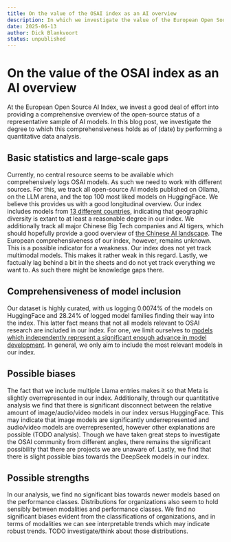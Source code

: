 ```yaml
---
title: On the value of the OSAI index as an AI overview
description: In which we investigate the value of the European Open Source AI index as an overview of the open-source AI landscape
date: 2025-06-13
author: Dick Blankvoort
status: unpublished
---
```

# On the value of the OSAI index as an AI overview
<author :author="author"></author>
<date :date="date"></date>

<!-- Goal of the blog-post: Investigating whether the OSAI index is representative. -->
At the European Open Source AI Index, we invest a good deal of effort into providing a comprehensive overview of the open-source status of a representative sample of AI models. In this blog post, we investigate the degree to which this comprehensiveness holds as of (date) by performing a quantitative data analysis.

<!-- Data collection approaches and weaknesses therewith. -->
## Basic statistics and large-scale gaps
Currently, no central resource seems to be available which comprehensively logs OSAI models. As such we need to work with different sources. For this, we track all open-source AI models published on Ollama, on the LLM arena, and the top 100 most liked models on HuggingFace. We believe this provides us with a good longitudinal overview. Our index includes models from [13 different countries](/guides/big-tech-companies-role), indicating that geographic diversity is extant to at least a reasonable degree in our index. We additionally track all major Chinese Big Tech companies and AI tigers, which should hopefully provide a good overview of [the Chinese AI landscape](/guides/chinese-western-divide). The European comprehensiveness of our index, however, remains unknown. This is a possible indicator for a weakness. Our index does not yet track multimodal models. This makes it rather weak in this regard. Lastly, we factually lag behind a bit in the sheets and do not yet track everything we want to. As such there might be knowledge gaps there.

<!-- Basic inclusion stats. Reference to model diversification. -->
## Comprehensiveness of model inclusion
Our dataset is highly curated, with us logging 0.0074% of the models on HuggingFace and 28.24% of logged model families finding their way into the index. This latter fact means that not all models relevant to OSAI research are included in our index. For one, we limit ourselves to [models which independently represent a significant enough advance in model development](/guides/trends-open-source-model-development).
In general, we only aim to include the most relevant models in our index.

<!-- Grounded analysis of biases. -->
## Possible biases
The fact that we include multiple Llama entries makes it so that Meta is slightly overrepresented in our index. Additionally, through our quantitative analysis we find that there is significant disconnect between the relative amount of image/audio/video models in our index versus HuggingFace. This may indicate that image models are significantly underrepresented and audio/video models are overrepresented, however other explanations are possible (TODO analysis). Though we have taken great steps to investigate the OSAI community from different angles, there remains the significant possibility that there are projects we are unaware of. Lastly, we find that there is slight possible bias towards the DeepSeek models in our index.

<!-- Grounded analysis of strengths. -->
## Possible strengths
In our analysis, we find no significant bias towards newer models based on the performance classes. Distributions for organizations also seem to hold sensibly between modalities and performance classes. We find no significant biases evident from the classifications of organizations, and in terms of modalities we can see interpretable trends which may indicate robust trends. TODO investigate/think about those distributions.